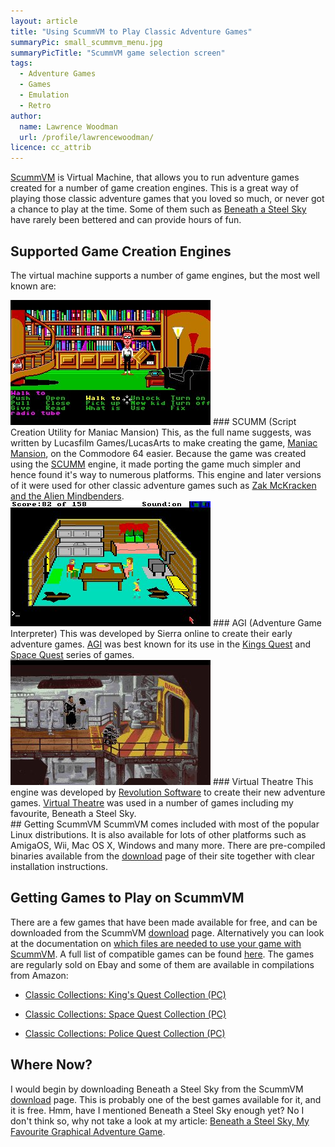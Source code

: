 ```yaml
---
layout: article
title: "Using ScummVM to Play Classic Adventure Games"
summaryPic: small_scummvm_menu.jpg
summaryPicTitle: "ScummVM game selection screen"
tags:
  - Adventure Games
  - Games
  - Emulation
  - Retro
author:
  name: Lawrence Woodman
  url: /profile/lawrencewoodman/
licence: cc_attrib
---
```

[ScummVM](http://www.scummvm.org) is Virtual Machine, that allows you to run adventure games created for a number of game creation engines.  This is a great way of playing those classic adventure games that you loved so much, or never got a chance to play at the time.  Some of them such as [Beneath a Steel Sky](/2008/11/13/beneath-a-steel-sky-my-favourite-graphical-adventure-game/ "Beneath a Steel Sky‚ My Favourite Graphical Adventure Game") have rarely been bettered and can provide hours of fun.

## Supported Game Creation Engines
The virtual machine supports a number of game engines, but the most well known are:

<img class="leftFlow" width="320" height="200" src="/images/posts/maniac_mansion_library.jpg" title="Screenshot of Maniac Mansion" alt=""/>
### SCUMM (Script Creation Utility for Maniac Mansion)
This, as the full name suggests, was written by Lucasfilm Games/LucasArts to make creating the game, <a href="http://en.wikipedia.org/wiki/Maniac_Mansion">Maniac Mansion</a>, on the Commodore 64 easier.   Because the game was created using the <a href="http://en.wikipedia.org/wiki/SCUMM">SCUMM</a> engine, it made porting the game much simpler and hence found it's way to numerous platforms.  This engine and later versions of it were used for other classic adventure games such as <a href="http://en.wikipedia.org/wiki/Zak_McKracken_and_the_Alien_Mindbenders">Zak McKracken and the Alien Mindbenders</a>.

<br style="clear: left;"/>
<img class="leftFlow" width="320" height="200" src="/images/posts/kings_quest.jpg" title="Screenshot of Kings Quest" alt=""/>
### AGI (Adventure Game Interpreter)
This was developed by Sierra online to create their early adventure games.  <a href="http://en.wikipedia.org/wiki/Adventure_Game_Interpreter">AGI</a> was best known for its use in the <a href="http://en.wikipedia.org/wiki/Kings_Quest">Kings Quest</a>  and <a href="http://en.wikipedia.org/wiki/Space_Quest">Space Quest</a> series of games.

<br style="clear: left;"/>
<img class="leftFlow" style="clear: left;" width="320" height="200" src="/images/posts/beneath_a_steel_sky_factory.jpg" title="Screenshot of Beneath a Steel Sky" alt=""/>
### Virtual Theatre
This engine was developed by <a href="http://www.revolution.co.uk/">Revolution Software</a> to create their new adventure games.  <a href="http://en.wikipedia.org/wiki/Virtual_Theatre">Virtual Theatre</a> was used in a number of games including my favourite, Beneath a Steel Sky.

<br style="clear: left;"/>
## Getting ScummVM
ScummVM comes included with most of the popular Linux distributions.  It is also available for lots of other platforms such as AmigaOS, Wii, Mac OS X, Windows and many more.  There are pre-compiled binaries available from the <a href="http://www.scummvm.org/downloads.php">download</a> page of their site together with clear installation instructions.

## Getting Games to Play on ScummVM
There are a few games that have been made available for free, and can be downloaded from the ScummVM <a href="http://www.scummvm.org/downloads.php">download</a> page.  Alternatively you can look at the documentation on <a href="http://wiki.scummvm.org/index.php/Datafiles">which files are needed to use your game with ScummVM</a>.  A full list of compatible games can be found <a href="http://www.scummvm.org/compatibility.php">here</a>.  The games are regularly sold on Ebay and some of them are available in compilations from Amazon:

* [Classic Collections: King's Quest Collection (PC)](http://www.amazon.co.uk/gp/product/B000P0JQFA?ie=UTF8&tag=techtinkering-21&linkCode=as2&camp=1634&creative=6738&creativeASIN=B000P0JQFA)

* [Classic Collections: Space Quest Collection (PC)](http://www.amazon.co.uk/gp/product/B000P0JQF0?ie=UTF8&tag=techtinkering-21&linkCode=as2&camp=1634&creative=6738&creativeASIN=B000P0JQF0)

* [Classic Collections: Police Quest Collection (PC)](http://www.amazon.co.uk/gp/product/B000P0JQFK?ie=UTF8&tag=techtinkering-21&linkCode=as2&camp=1634&creative=6738&creativeASIN=B000P0JQFK)



## Where Now?
I would begin by downloading Beneath a Steel Sky from the ScummVM <a href="http://www.scummvm.org/downloads.php">download</a> page.  This is probably one of the best games available for it, and it is free.  Hmm, have I mentioned Beneath a Steel Sky enough yet?  No I don't think so, why not take a look at my article: <a href="/2008/11/13/beneath-a-steel-sky-my-favourite-graphical-adventure-game/">Beneath a Steel Sky‚ My Favourite Graphical Adventure Game</a>.

